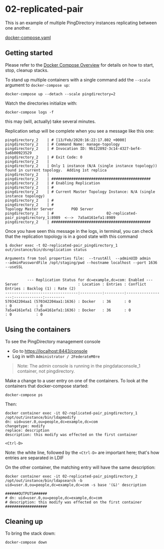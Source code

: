 # 02-replicated-pair

This is an example of multiple PingDirectory instances replicating between one another.

[docker-compose.yaml](https://raw.githubusercontent.com/pingidentity/pingidentity-devops-getting-started/master/11-docker-compose/02-replicated-pair/docker-compose.yaml)

## Getting started

Please refer to the [Docker Compose Overview](../README.md) for details on how to start, stop, cleanup stacks.

To stand up multiple containers with a single command add the `--scale` argument to `docker-compose up`:

`docker-compose up --detach --scale pingdirectory=2`

Watch the directories initialize with:

`docker-compose logs -f`

this may (will, actually) take several minutes.

Replication setup will be complete when you see a message like this one:
```
pingdirectory_2    | # [13/Feb/2020:16:22:17.802 +0000]
pingdirectory_2    | # Command Name: manage-topology
pingdirectory_2    | # Invocation ID: 9b122892-3c14-4327-bef4-5a6b00923529
pingdirectory_2    | # Exit Code: 0
pingdirectory_2    |
pingdirectory_2    | Only 1 instance (N/A (single instance topology)) found in current topology.  Adding 1st replica
pingdirectory_2    |
pingdirectory_2    | #############################################
pingdirectory_2    | # Enabling Replication
pingdirectory_2    | #
pingdirectory_2    | # Current Master Topology Instance: N/A (single instance topology)
pingdirectory_2    | #
pingdirectory_2    | #                                         Topology Master Server        POD Server
pingdirectory_2    | #                        02-replicated-pair_pingdirectory_1:8989  <-->  7a5a4161efa1:8989
pingdirectory_2    | #############################################
```

Once you have seen this message in the logs, in terminal, you can check that the replication topology is in a good state with this command
```
$ docker exec -t 02-replicated-pair_pingdirectory_1 out/instance/bin/dsreplication status

Arguments from tool properties file:  --trustAll  --adminUID admin
--adminPasswordFile /opt/staging/pwd --hostname localhost --port 1636 --useSSL


          --- Replication Status for dc=example,dc=com: Enabled ---
Server                           : Location : Entries : Conflict Entries : Backlog (1) : Rate (2)
---------------------------------:----------:---------:------------------:-------------:---------
570342204aa1 (570342204aa1:1636) : Docker   : 36      : 0                : 0           : 0
7a5a4161efa1 (7a5a4161efa1:1636) : Docker   : 36      : 0                : 0           : 0

```

## Using the containers

To see the PingDirectory management console

* Go to [https://localhost:8443/console](https://localhost:8443/console)
* Log in with `Administrator / 2FederateM0re`

> Note: The admin console is running in the pingdataconsole_1 container, not pingdirectory.

Make a change to a user entry on one of the containers. To look at the containers that docker-compose started:

`docker-compose ps`

Then:

```text
docker container exec -it 02-replicated-pair_pingdirectory_1 /opt/out/instance/bin/ldapmodify
dn: uid=user.0,ou=people,dc=example,dc=com
changetype: modify
replace: description
description: this modify was effected on the first container

<Ctrl-D>
```

Note: the white line, followed by the `<Ctrl-D>` are important here; that's how entries are separated in LDIF

On the other container, the matching entry will have the same description:

```text
docker container exec -it 02-replicated-pair_pingdirectory_2 /opt/out/instance/bin/ldapsearch -b uid=user.0,ou=people,dc=example,dc=com -s base '(&)' description

######OUTPUTS######
# dn: uid=user.0,ou=people,dc=example,dc=com
# description: this modify was effected on the first container
###################
```

## Cleaning up

To bring the stack down:

`docker-compose down`

